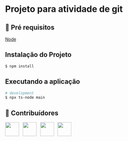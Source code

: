 # Projeto para atividade de git
 
## 🔐 Pré requisitos

<a href="https://nodejs.dev/">Node</a> &nbsp;

## Instalação do Projeto

```bash
$ npm install
```

## Executando a aplicação

```bash
# development
$ npx ts-node main
```

## 🤝 Contribuídores

<a href="https://github.com/angelogluz"><img src="https://github.com/angelogluz.png" width="45" height="45"></a> &nbsp;
<a href="https://github.com/JordanaRTexeira"><img src="https://github.com/JordanaRTexeira.png" width="45" height="45"></a> &nbsp;
<a href="https://github.com/MVMassing"><img src="https://github.com/MVMassing.png" width="45" height="45"></a> &nbsp;
<a href="https://github.com/Humberto-Meireles"><img src="https://github.com/Humberto-Meireles.png" width="45" height="45"></a> &nbsp;